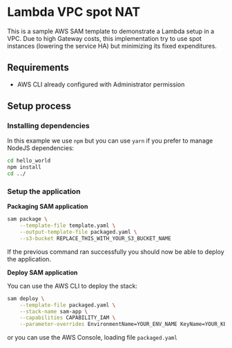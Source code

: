 # Lambda VPC spot NAT

This is a sample AWS SAM template to demonstrate a Lambda setup in a VPC. Due to high Gateway costs, this implementation try to use spot instances (lowering the service HA) but minimizing its fixed expenditures.

## Requirements

* AWS CLI already configured with Administrator permission

## Setup process

### Installing dependencies

In this example we use `npm` but you can use `yarn` if you prefer to manage NodeJS dependencies:

```bash
cd hello_world
npm install
cd ../
```

### Setup the application

**Packaging SAM application**

```bash
sam package \
    --template-file template.yaml \
    --output-template-file packaged.yaml \
    --s3-bucket REPLACE_THIS_WITH_YOUR_S3_BUCKET_NAME
```

If the previous command ran successfully you should now be able to deploy the application.

**Deploy SAM application**

You can use the AWS CLI to deploy the stack:
```bash
sam deploy \
    --template-file packaged.yaml \
    --stack-name sam-app \
    --capabilities CAPABILITY_IAM \
    --parameter-overrides EnvironmentName=YOUR_ENV_NAME KeyName=YOUR_KEYPAIR_NAME
```
or you can use the AWS Console, loading file `packaged.yaml`
